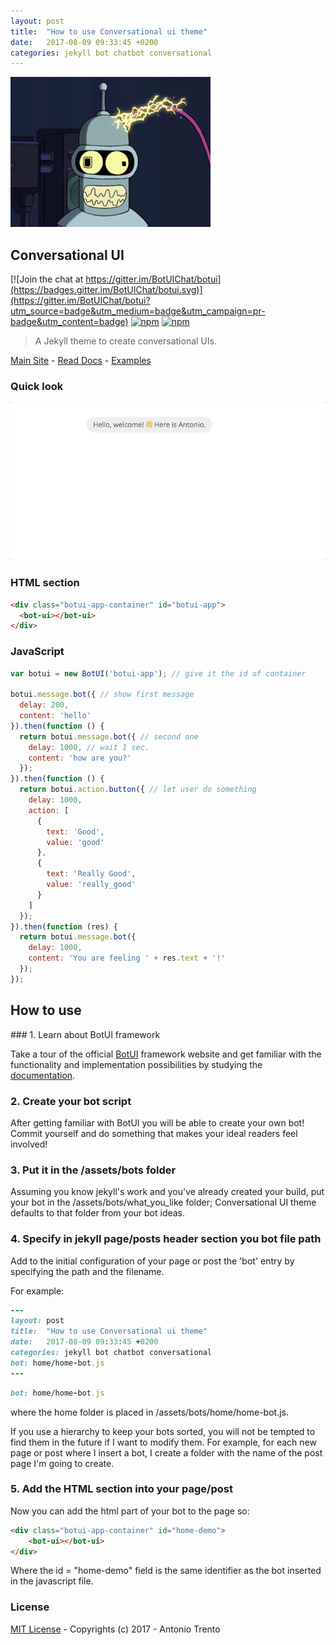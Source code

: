 ```yaml
---
layout: post
title:  "How to use Conversational ui theme"
date:   2017-08-09 09:33:45 +0200
categories: jekyll bot chatbot conversational
---
```


![Hello there](/assets/img/how-to-use-bender.gif)

## Conversational UI

[![Join the chat at https://gitter.im/BotUIChat/botui](https://badges.gitter.im/BotUIChat/botui.svg)](https://gitter.im/BotUIChat/botui?utm_source=badge&utm_medium=badge&utm_campaign=pr-badge&utm_content=badge) [![npm](https://img.shields.io/npm/v/botui.svg?style=flat-square)](https://www.npmjs.com/package/botui) [![npm](https://img.shields.io/npm/dm/botui.svg?style=flat-square)](https://www.npmjs.com/package/botui)

> A Jekyll theme to create conversational UIs.


[Main Site](https://botui.org) - [Read Docs](https://docs.botui.org) - [Examples](https://github.com/moinism/botui-examples)

### Quick look

![Conversional UI theme](/assets/img/conversionalui.gif)

### HTML section

```html
<div class="botui-app-container" id="botui-app">
  <bot-ui></bot-ui>
</div>
```

### JavaScript


```javascript
var botui = new BotUI('botui-app'); // give it the id of container

botui.message.bot({ // show first message
  delay: 200,
  content: 'hello'
}).then(function () {
  return botui.message.bot({ // second one
    delay: 1000, // wait 1 sec.
    content: 'how are you?'
  });
}).then(function () {
  return botui.action.button({ // let user do something
    delay: 1000,
    action: [
      {
        text: 'Good',
        value: 'good'
      },
      {
        text: 'Really Good',
        value: 'really_good'
      }
    ]
  });
}).then(function (res) {
  return botui.message.bot({
    delay: 1000,
    content: 'You are feeling ' + res.text + '!'
  });
});
```

## How to use

### 1. Learn about BotUI framework

Take a tour of the official [BotUI](https://botui.org/) framework website and get familiar with the functionality and implementation possibilities by studying the [documentation](https://docs.botui.org/).

### 2. Create your bot script

After getting familiar with BotUI you will be able to create your own bot! Commit yourself and do something that makes your ideal readers feel involved!

### 3. Put it in the /assets/bots folder

Assuming you know jekyll's work and you've already created your build, put your bot in the /assets/bots/what_you_like folder; Conversational UI theme defaults to that folder from your bot ideas.

### 4. Specify in jekyll page/posts header section you bot file path

Add to the initial configuration of your page or post the 'bot' entry by specifying the path and the filename. 

For example:

```ruby
---
layout: post
title:  "How to use Conversational ui theme"
date:   2017-08-09 09:33:45 +0200
categories: jekyll bot chatbot conversational
bot: home/home-bot.js
--- 
```

```ruby
bot: home/home-bot.js
```
where the home folder is placed in /assets/bots/home/home-bot.js.

If you use a hierarchy to keep your bots sorted, you will not be tempted to find them in the future if I want to modify them. For example, for each new page or post where I insert a bot, I create a folder with the name of the post page I'm going to create.

### 5. Add the HTML section into your page/post

Now you can add the html part of your bot to the page so:

```html
<div class="botui-app-container" id="home-demo">
    <bot-ui></bot-ui>
</div>
```

Where the id = "home-demo" field is the same identifier as the bot inserted in the javascript file.

### License

[MIT License](https://github.com/conversationalui/conversationalui.github.io/blob/master/LICENSE) - Copyrights (c) 2017 - Antonio Trento

